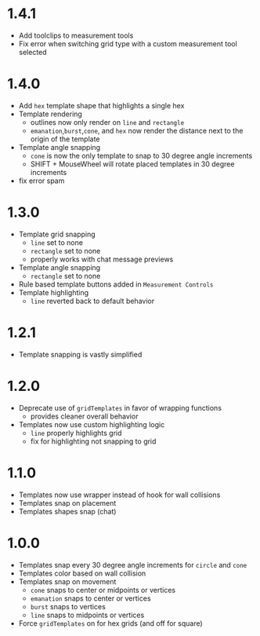 # 1.4.1

- Add toolclips to measurement tools
- Fix error when switching grid type with a custom measurement tool selected

# 1.4.0

- Add `hex` template shape that highlights a single hex
- Template rendering
    - outlines now only render on `line` and `rectangle`
    - `emanation`,`burst`,`cone`, and `hex` now render the distance next to the origin of the template
- Template angle snapping
    - `cone` is now the only template to snap to 30 degree angle increments
    - SHIFT + MouseWheel will rotate placed templates in 30 degree increments
- fix error spam

# 1.3.0

- Template grid snapping
    - `line` set to none
    - `rectangle` set to none
    -  properly works with chat message previews
- Template angle snapping
    - `rectangle` set to none
- Rule based template buttons added in `Measurement Controls`
- Template highlighting
    - `line` reverted back to default behavior

# 1.2.1

- Template snapping is vastly simplified

# 1.2.0

- Deprecate use of `gridTemplates` in favor of wrapping functions
    - provides cleaner overall behavior
- Templates now use custom highlighting logic
    - `line` properly highlights grid
    - fix for highlighting not snapping to grid

# 1.1.0

- Templates now use wrapper instead of hook for wall collisions
- Templates snap on placement
- Templates shapes snap (chat)

# 1.0.0

- Templates snap every 30 degree angle increments for `circle` and `cone`
- Templates color based on wall collision
- Templates snap on movement
    - `cone` snaps to center or midpoints or vertices
    - `emanation` snaps to center or vertices
    - `burst` snaps to vertices
    - `line` snaps to midpoints or vertices
- Force `gridTemplates` on for hex grids (and off for square)
